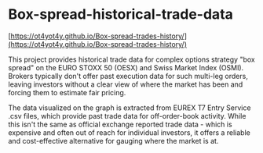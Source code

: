 # Box-spread-historical-trade-data
[https://ot4yot4y.github.io/Box-spread-trades-history/](https://ot4yot4y.github.io/Box-spread-trades-history/)

This project provides historical trade data for complex options strategy "box spread" on the EURO STOXX 50 (OESX) and Swiss Market Index (OSMI). Brokers typically don't offer past execution data for such multi-leg orders, leaving investors without a clear view of where the market has been and forcing them to estimate fair pricing.

The data visualized on the graph is extracted from EUREX T7 Entry Service .csv files, which provide past trade data for off-order-book activity. While this isn't the same as official exchange reported trade data - which is expensive and often out of reach for individual investors, it offers a reliable and cost-effective alternative for gauging where the market is at.
